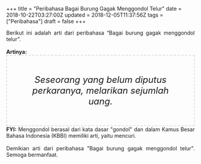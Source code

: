 +++
title = "Peribahasa Bagai Burung Gagak Menggondol Telur"
date = 2018-10-22T03:27:00Z
updated = 2018-12-05T11:37:56Z
tags = ["Peribahasa"]
draft = false
+++

<div dir="ltr" style="text-align: left;" trbidi="on"><div style="text-align: justify;">Berikut ini adalah arti dari peribahasa “Bagai burung gagak menggondol telur”.</div><br /><div style="text-align: justify;"><b>Artinya:</b></div><div style="border: 2px dashed #ddd; font-size: 24px; height: auto; margin: 0 auto; padding: 50px; text-align: center; width: auto;"><i>Seseorang yang belum diputus perkaranya, melarikan sejumlah uang.</i></div><div style="text-align: justify;"><b>FYI:</b> Menggondol berasal dari kata dasar "gondol" dan dalam Kamus Besar Bahasa Indonesia (KBBI) memiliki arti, yaitu mencuri.<br /><br /></div><div style="text-align: justify;">Demikian arti dari peribahasa "Bagai burung gagak menggondol telur". Semoga bermanfaat.</div></div>
